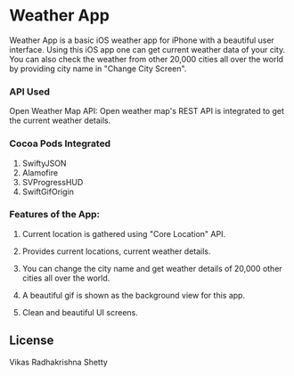 # Weather App

Weather App is a basic iOS weather app for iPhone with a beautiful user interface. Using this iOS app one can get current weather data of your city. You can also check the weather from other 20,000 cities all over the world by providing city name in "Change City Screen". 

### API Used

Open Weather Map API: Open weather map's REST API is integrated to get the current weather details. 

### Cocoa Pods Integrated

1) SwiftyJSON
2) Alamofire
3) SVProgressHUD
4) SwiftGifOrigin

### Features of the App:

1) Current location is gathered using "Core Location" API. 

2) Provides current locations, current weather details. 

3) You can change the city name and get weather details of 20,000 other cities all over the world. 

4) A beautiful gif is shown as the background view for this app. 

5) Clean and beautiful UI screens.


## License

Vikas Radhakrishna Shetty
